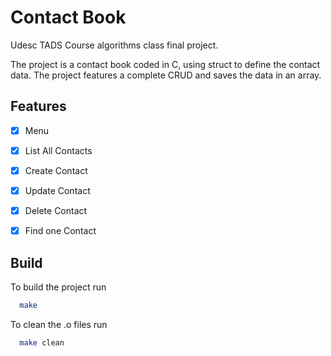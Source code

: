 # Contact Book

Udesc TADS Course algorithms class final project.

The project is a contact book coded in C, using struct to define the contact data.
The project features a complete CRUD and saves the data in an array.



## Features

- [x]  Menu
- [X]  List All Contacts
- [X]  Create Contact
- [X]  Update Contact
- [X]  Delete Contact
- [X]  Find one Contact



## Build

To build the project run

```bash
  make
```

To clean the .o files run
```bash 
  make clean
```
